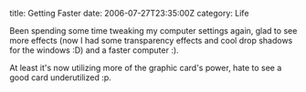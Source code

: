 title: Getting Faster
date: 2006-07-27T23:35:00Z
category: Life

Been spending some time tweaking my computer settings again, glad to see more effects (now I had some transparency effects and cool drop shadows for the windows :D) and a faster computer :).

At least it's now utilizing more of the graphic card's power, hate to see a good card underutilized :p.
